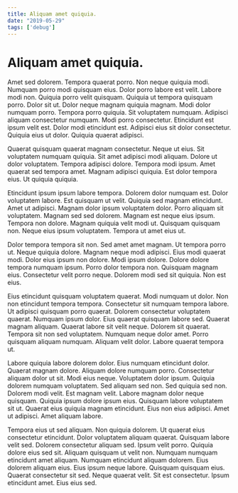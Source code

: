 ```yaml
---
title: Aliquam amet quiquia.
date: "2019-05-29"
tags: ['debug']
---
```


# Aliquam amet quiquia.

Amet sed dolorem. Tempora quaerat porro. Non neque quiquia modi. Numquam porro modi quisquam eius. Dolor porro labore est velit. Labore modi non. Quiquia porro velit quisquam. Quiquia ut tempora quisquam porro. Dolor sit ut. Dolor neque magnam quiquia magnam. Modi dolor numquam porro. Tempora porro quiquia. Sit voluptatem numquam. Adipisci aliquam consectetur numquam. Modi porro consectetur. Etincidunt est ipsum velit est. Dolor modi etincidunt est. Adipisci eius sit dolor consectetur. Quiquia eius ut dolor. Quiquia quaerat adipisci.

Quaerat quisquam quaerat magnam consectetur. Neque ut eius. Sit voluptatem numquam quiquia. Sit amet adipisci modi aliquam. Dolore ut dolor voluptatem. Tempora adipisci dolore. Tempora modi ipsum. Amet quaerat sed tempora amet. Magnam adipisci quiquia. Est dolor tempora eius. Ut quiquia quiquia.

Etincidunt ipsum ipsum labore tempora. Dolorem dolor numquam est. Dolor voluptatem labore. Est quisquam ut velit. Quiquia sed magnam etincidunt. Amet ut adipisci. Magnam dolor ipsum voluptatem dolor. Porro aliquam sit voluptatem. Magnam sed sed dolorem. Magnam est neque eius ipsum. Tempora non dolore. Magnam quiquia velit modi ut. Quisquam quisquam non. Neque eius ipsum voluptatem. Tempora ut amet eius ut.

Dolor tempora tempora sit non. Sed amet amet magnam. Ut tempora porro ut. Neque quiquia dolore. Magnam neque modi adipisci. Eius modi quaerat modi. Dolor eius ipsum non dolore. Modi ipsum dolore. Dolore dolore tempora numquam ipsum. Porro dolor tempora non. Quisquam magnam eius. Consectetur velit porro neque. Dolorem modi sed sit quiquia. Non est eius.

Eius etincidunt quisquam voluptatem quaerat. Modi numquam ut dolor. Non non etincidunt tempora tempora. Consectetur sit numquam tempora labore. Ut adipisci quisquam porro quaerat. Dolorem consectetur voluptatem quaerat. Numquam ipsum dolor. Eius quaerat quisquam labore sed. Quaerat magnam aliquam. Quaerat labore sit velit neque. Dolorem sit quaerat. Tempora sit non sed voluptatem. Numquam neque dolor amet. Porro quisquam aliquam numquam. Aliquam velit dolor. Labore quaerat tempora ut.

Labore quiquia labore dolorem dolor. Eius numquam etincidunt dolor. Quaerat magnam dolore. Aliquam dolore numquam porro. Consectetur aliquam dolor ut sit. Modi eius neque. Voluptatem dolor ipsum. Quiquia dolorem numquam voluptatem. Sed aliquam sed non. Sed quiquia sed non. Dolorem modi velit. Est magnam velit. Labore magnam dolor neque quisquam. Quiquia ipsum dolore ipsum eius. Quisquam labore voluptatem sit ut. Quaerat eius quiquia magnam etincidunt. Eius non eius adipisci. Amet ut adipisci. Amet aliquam labore.

Tempora eius ut sed aliquam. Non quiquia dolorem. Ut quaerat eius consectetur etincidunt. Dolor voluptatem aliquam quaerat. Quisquam labore velit sed. Dolorem consectetur aliquam sed. Ipsum velit porro. Quiquia dolore eius sed sit. Aliquam quisquam ut velit non. Numquam numquam etincidunt amet aliquam. Numquam etincidunt aliquam dolorem. Eius dolorem aliquam eius. Eius ipsum neque labore. Quisquam quisquam eius. Quaerat consectetur sit sed. Neque quaerat velit. Sit est consectetur. Ipsum etincidunt amet. Eius eius sed.
